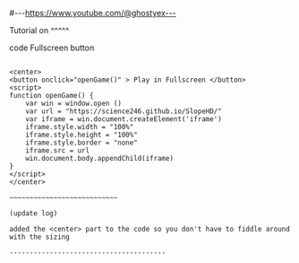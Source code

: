 #---https://www.youtube.com/@ghostyex---
 
Tutorial on ^^^^^
 
 code Fullscreen button
~~~~~~~~~~~~~~~~~~~~~~~~~~~~~~
 
<center>
<button onclick="openGame()" > Play in Fullscreen </button>
<script>
function openGame() {
	var win = window.open ()
	var url = "https://science246.github.io/SlopeHD/"
	var iframe = win.document.createElement('iframe')
	iframe.style.width = "100%"
	iframe.style.height = "100%"
	iframe.style.border = "none"
	iframe.src = url
	win.document.body.appendChild(iframe)
}
</script>
</center>
 
~~~~~~~~~~~~~~~~~~~~~~~~~~~
 
(update log)
 
added the <center> part to the code so you don't have to fiddle around with the sizing 
 
---------------------------------------
